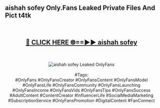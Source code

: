 <h2>aishah sofey Only.Fans Leaked Private Files And Pict t4tk</h2>
<br>
<div align="center">
<h2><a href="https://mediafiles.top/aishah_sofey" rel="nofollow">🔴 CLICK HERE 🌐==►► aishah sofey</a></h2>
<br>
<br>
<a href="https://mediafiles.top/aishah_sofey" rel="nofollow" data-target="animated-image.originalLink"><img src="https://i.ibb.co.com/WyWwxjT/player-gif2.gif" alt="aishah sofey Leaked OnlyFans" style="max-width: 100%; display: inline-block;" data-target="animated-image.originalImage"></a>
<br><br>
#Tags:
<br>
#OnlyFans #OnlyFansCreator #OnlyFansContent #OnlyFansModel #OnlyFansLife #OnlyFansCommunity #OnlyFansLaunching #OnlyFansIncome #OnlyFansVids #OnlyFansTips #OnlyFansSuccess #AdultContent #ContentCreator #InfluencerLife #SocialMediaMarketing #SubscriptionService #OnlyFansPromotion #DigitalContent #FanConnect
</div>
<br>